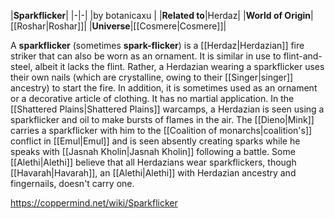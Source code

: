 |**Sparkflicker**|
|-|-|
|by  botanicaxu |
|**Related to**|Herdaz|
|**World of Origin**|[[Roshar\|Roshar]]|
|**Universe**|[[Cosmere\|Cosmere]]|

A **sparkflicker** (sometimes **spark-flicker**) is a [[Herdaz\|Herdazian]] fire striker that can also be worn as an ornament.
It is similar in use to flint-and-steel, albeit it lacks the flint. Rather, a Herdazian wearing a sparkflicker uses their own nails (which are crystalline, owing to their [[Singer\|singer]] ancestry) to start the fire. In addition, it is sometimes used as an ornament or a decorative article of clothing. It has no martial application.
In the [[Shattered Plains\|Shattered Plains]] warcamps, a Herdazian is seen using a sparkflicker and oil to make bursts of flames in the air. The [[Dieno\|Mink]] carries a sparkflicker with him to the [[Coalition of monarchs\|coalition's]] conflict in [[Emul\|Emul]] and is seen absently creating sparks while he speaks with [[Jasnah Kholin\|Jasnah Kholin]] following a battle. Some [[Alethi\|Alethi]] believe that all Herdazians wear sparkflickers, though [[Havarah\|Havarah]], an [[Alethi\|Alethi]] with Herdazian ancestry and fingernails, doesn't carry one.



https://coppermind.net/wiki/Sparkflicker